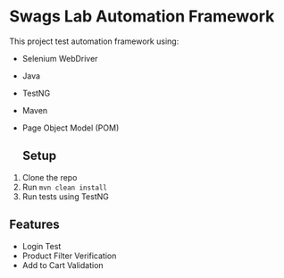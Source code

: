 # Swags Lab Automation Framework

This project test automation framework using:

- Selenium WebDriver
- Java
- TestNG
- Maven
- Page Object Model (POM)

  ##  Setup

1. Clone the repo
2. Run `mvn clean install`
3. Run tests using TestNG

 ##  Features

- Login Test
- Product Filter Verification
- Add to Cart Validation
